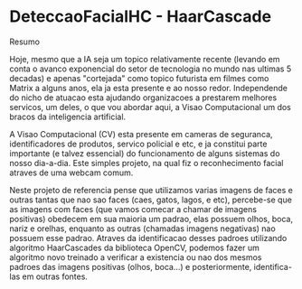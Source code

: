# DeteccaoFacialHC - HaarCascade

Resumo

Hoje, mesmo que a IA seja um topico relativamente recente (levando em conta o avanco exponencial do setor de tecnologia no mundo nas ultimas 5 decadas) e apenas "cortejada" como topico futurista em filmes como Matrix a alguns anos, ela ja esta presente e ao nosso redor. Independende do nicho de atuacao esta ajudando organizacoes a prestarem melhores servicos, um deles, o que vou abordar aqui, a Visao Computacional um dos bracos da inteligencia artificial.

A Visao Computacional (CV) esta presente em cameras de seguranca, identificadores de produtos, servico policial e etc, e ja constitui parte importante (e talvez essencial) do funcionamento de alguns sistemas do nosso dia-a-dia. Este simples projeto, na qual fiz o reconhecimento facial atraves de uma webcam comum.

Neste projeto de referencia pense que utilizamos varias imagens de faces e outras tantas que nao sao faces (caes, gatos, lagos, e etc), percebe-se que as imagens com faces (que vamos comecar a chamar de imagens positivas) obedecem em sua maioria um padrao, elas possuem olhos, boca, nariz e orelhas, enquanto as outras (chamadas imagens negativas) nao possuem esse padrao. Atraves da identificacao desses padroes utilizando algoritmo HaarCascades da biblioteca OpenCV, podemos fazer um algoritmo novo treinado a verificar a existencia ou nao dos mesmos padroes das imagens positivas (olhos, boca...) e posteriormente, identifica-las em outras fontes.
